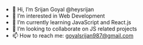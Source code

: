 - 👋 Hi, I’m Srijan Goyal @heysrijan
- 👀 I’m interested in Web Development
- 🌱 I’m currently learning JavaScript and React.js
- 💞️ I’m looking to collaborate on JS related projects
- 📫 How to reach me: goyalsrijan987@gmail.com

<!---
heysrijan/heysrijan is a ✨ special ✨ repository because its `README.md` (this file) appears on your GitHub profile.
You can click the Preview link to take a look at your changes.
--->
